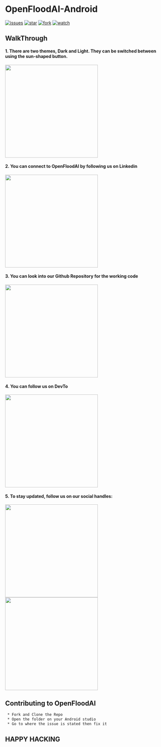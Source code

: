 # OpenFloodAI-Android

[![issues](https://img.shields.io/github/issues/OpenFloodAI/OpenFloodAI-Android)](https://github.com/OpenFloodAI/OpenFloodAI-Android/issues)
[![star](https://img.shields.io/github/stars/OpenFloodAI/OpenFloodAI-Android)](https://github.com/OpenFloodAI/OpenFloodAI-Android)
[![fork](https://img.shields.io/github/forks/OpenFloodAI/OpenFloodAI-Android)](https://github.com/OpenFloodAI/OpenFloodAI-Android/fork)
[![watch](https://img.shields.io/github/watchers/OpenFloodAI/OpenFloodAI-Android)](https://github.com/OpenFloodAI/OpenFloodAI-Android/subscription)

## WalkThrough

#### 1. There are two themes, Dark and Light. They can be switched between using the sun-shaped button.

  <img src="https://user-images.githubusercontent.com/36810824/66719567-39041600-ee0f-11e9-86f8-99264f322877.gif" width="300">


#### 2. You can connect to OpenFloodAI by following us on Linkedin

  <img src="https://user-images.githubusercontent.com/44755140/66500645-87e43f80-eadf-11e9-84fd-ddfbe8ad6377.gif" width="300">


#### 3. You can look into our Github Repository for the working code

  <img src="https://user-images.githubusercontent.com/44755140/66500810-cda10800-eadf-11e9-8798-536b52504bba.gif" width="300">
  

#### 4. You can follow us on DevTo

  <img src="https://user-images.githubusercontent.com/36810824/66719568-399cac80-ee0f-11e9-9796-72dffcb689de.gif" width="300">
  
  
#### 5. To stay updated, follow us on our social handles:

  <img src="https://user-images.githubusercontent.com/44755140/66500933-1062e000-eae0-11e9-8107-ffb8fc47b0da.gif" width="300">
  <img src="https://user-images.githubusercontent.com/44755140/66500941-15c02a80-eae0-11e9-96ef-ee274ed9153c.gif" width="300">


## Contributing to OpenFloodAI

```bash
 * Fork and Clone the Repo
 * Open the folder on your Android studio
 * Go to where the issue is stated then fix it
```

## HAPPY HACKING
